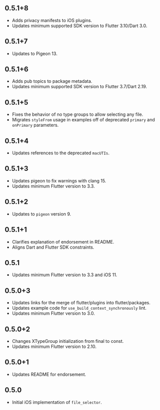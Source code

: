 ## 0.5.1+8

* Adds privacy manifests to iOS plugins.
* Updates minimum supported SDK version to Flutter 3.10/Dart 3.0.

## 0.5.1+7

* Updates to Pigeon 13.

## 0.5.1+6

* Adds pub topics to package metadata.
* Updates minimum supported SDK version to Flutter 3.7/Dart 2.19.

## 0.5.1+5

* Fixes the behavior of no type groups to allow selecting any file.
* Migrates `styleFrom` usage in examples off of deprecated `primary` and `onPrimary` parameters.

## 0.5.1+4

* Updates references to the deprecated `macUTIs`.

## 0.5.1+3

* Updates pigeon to fix warnings with clang 15.
* Updates minimum Flutter version to 3.3.

## 0.5.1+2

* Updates to `pigeon` version 9.

## 0.5.1+1

* Clarifies explanation of endorsement in README.
* Aligns Dart and Flutter SDK constraints.

## 0.5.1

* Updates minimum Flutter version to 3.3 and iOS 11.

## 0.5.0+3

* Updates links for the merge of flutter/plugins into flutter/packages.
* Updates example code for `use_build_context_synchronously` lint.
* Updates minimum Flutter version to 3.0.

## 0.5.0+2

* Changes XTypeGroup initialization from final to const.
* Updates minimum Flutter version to 2.10.

## 0.5.0+1

* Updates README for endorsement.

## 0.5.0

* Initial iOS implementation of `file_selector`.

